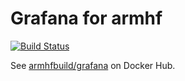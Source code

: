 # Grafana for armhf

[![Build Status](https://drone.thisone.rocks/api/badges/armhf-docker-library/grafana/status.svg)](https://drone.thisone.rocks/armhf-docker-library/grafana)

See [armhfbuild/grafana](https://hub.docker.com/r/armhfbuild/grafana/) on Docker Hub.
